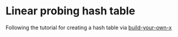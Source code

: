 # Linear probing hash table

Following the tutorial for creating a hash table via [build-your-own-x](https://github.com/codecrafters-io/build-your-own-x)
